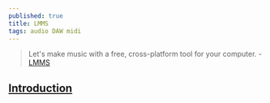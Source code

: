 ```yaml
---
published: true
title: LMMS
tags: audio DAW midi
---
```

> Let's make music with a free, cross-platform tool for your computer. - [LMMS](https://lmms.io/)

## [Introduction](https://www.youtube.com/watch?v=hqexTrQZuYw)


